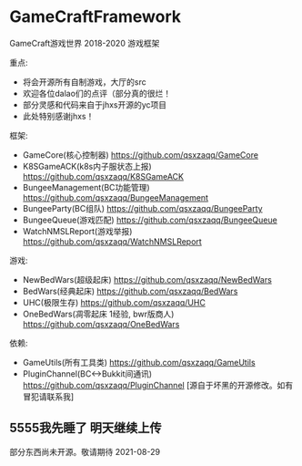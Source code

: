 # GameCraftFramework
GameCraft游戏世界 2018-2020 游戏框架

重点:
- 将会开源所有自制游戏，大厅的src
- 欢迎各位dalao们的点评（部分真的很烂！
- 部分灵感和代码来自于jhxs开源的yc项目
- 此处特别感谢jhxs！

框架:
- GameCore(核心控制器) https://github.com/qsxzaqq/GameCore
- K8SGameACK(k8s内子服状态上报) https://github.com/qsxzaqq/K8SGameACK
- BungeeManagement(BC功能管理) https://github.com/qsxzaqq/BungeeManagement
- BungeeParty(BC组队) https://github.com/qsxzaqq/BungeeParty
- BungeeQueue(游戏匹配) https://github.com/qsxzaqq/BungeeQueue
- WatchNMSLReport(游戏举报) https://github.com/qsxzaqq/WatchNMSLReport

游戏:
- NewBedWars(超级起床) https://github.com/qsxzaqq/NewBedWars
- BedWars(经典起床) https://github.com/qsxzaqq/BedWars
- UHC(极限生存) https://github.com/qsxzaqq/UHC
- OneBedWars(凋零起床 1经验, bwr版商人) https://github.com/qsxzaqq/OneBedWars

依赖:
- GameUtils(所有工具类) https://github.com/qsxzaqq/GameUtils
- PluginChannel(BC<->Bukkit间通讯) https://github.com/qsxzaqq/PluginChannel [源自于坏黑的开源修改。如有冒犯请联系我]

## 5555我先睡了 明天继续上传

部分东西尚未开源。敬请期待 2021-08-29
